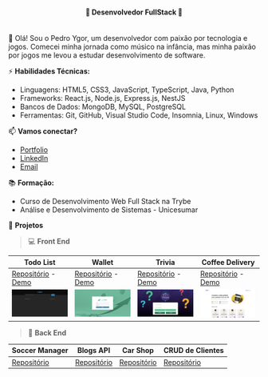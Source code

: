 <h4 align="center">🚀 Desenvolvedor FullStack 🚀</h4>
</br>
👋 Olá! Sou o Pedro Ygor, um desenvolvedor com paixão por tecnologia e jogos. Comecei minha jornada como músico na infância, mas minha paixão por jogos me levou a estudar desenvolvimento de software.

⚡️ **Habilidades Técnicas:**

- Linguagens: HTML5, CSS3, JavaScript, TypeScript, Java, Python
- Frameworks: React.js, Node.js, Express.js, NestJS
- Bancos de Dados: MongoDB, MySQL, PostgreSQL
- Ferramentas: Git, GitHub, Visual Studio Code, Insomnia, Linux, Windows

📫 **Vamos conectar?**

- [Portfolio](https://pedroygor-portfolio.netlify.app/)
- [LinkedIn](https://www.linkedin.com/in/pedro-ygor/)
- [Email](mailto:pedroygorlo888@gmail.com)

📚 **Formação:**

- Curso de Desenvolvimento Web Full Stack na Trybe
- Análise e Desenvolvimento de Sistemas - Unicesumar

:file_folder: **Projetos**
> :computer: **Front End**

| Todo List                                                                                                             | Wallet                                                                                                         | Trivia                                                                                                     | Coffee Delivery                                                                                                      |
| --------------------------------------------------------------------------------------------------------------------- | -------------------------------------------------------------------------------------------------------------- | ---------------------------------------------------------------------------------------------------------- | -------------------------------------------------------------------------------------------------------------------- |
| [Repositório](https://github.com/pedroygor/desafio-01-ignite-todo-list) - [Demo](https://pedroygor-todo.netlify.app/) | [Repositório](https://github.com/pedroygor/trybe-wallet) - [Demo](https://pedroygor-trybe-wallet.netlify.app/) | [Repositório](https://github.com/pedroygor/trivia-project) - [Demo](https://pedroygor-trivia.netlify.app/) | [Repositório](https://github.com/pedroygor/coffee-delivery) - [Demo](https://pedroygor-coffee-delivery.netlify.app/) |
| ![Todo](./imgs/todo.png)                                                                                              | ![Wallet](./imgs/wallet.png)                                                                                   | ![Trivia](./imgs/trivia.png)                                                                               | ![Timer](./imgs/coffee.png)                                                                                          |

> :wrench: **Back End**

| Soccer Manager                                                  |                        Blogs API                         | Car Shop                                             | CRUD de Clientes                                               |
| --------------------------------------------------------------- | :------------------------------------------------------: | ---------------------------------------------------- | -------------------------------------------------------------- |
| [Repositório](https://github.com/pedroygor/trybe-futebol-clube) | [Repositório](https://github.com/pedroygor/api-de-blogs) | [Repositório](https://github.com/pedroygor/car-shop) | [Repositório](https://github.com/pedroygor/backend-sharenergy) |

